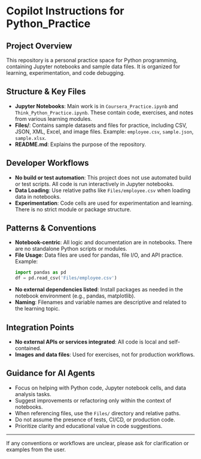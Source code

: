 # Copilot Instructions for Python_Practice

## Project Overview
This repository is a personal practice space for Python programming, containing Jupyter notebooks and sample data files. It is organized for learning, experimentation, and code debugging.

## Structure & Key Files
- **Jupyter Notebooks**: Main work is in `Coursera_Practice.ipynb` and `Think_Python_Practice.ipynb`. These contain code, exercises, and notes from various learning modules.
- **Files/**: Contains sample datasets and files for practice, including CSV, JSON, XML, Excel, and image files. Example: `employee.csv`, `sample.json`, `sample.xlsx`.
- **README.md**: Explains the purpose of the repository.

## Developer Workflows
- **No build or test automation**: This project does not use automated build or test scripts. All code is run interactively in Jupyter notebooks.
- **Data Loading**: Use relative paths like `Files/employee.csv` when loading data in notebooks.
- **Experimentation**: Code cells are used for experimentation and learning. There is no strict module or package structure.

## Patterns & Conventions
- **Notebook-centric**: All logic and documentation are in notebooks. There are no standalone Python scripts or modules.
- **File Usage**: Data files are used for pandas, file I/O, and API practice. Example:
  ```python
  import pandas as pd
  df = pd.read_csv('Files/employee.csv')
  ```
- **No external dependencies listed**: Install packages as needed in the notebook environment (e.g., pandas, matplotlib).
- **Naming**: Filenames and variable names are descriptive and related to the learning topic.

## Integration Points
- **No external APIs or services integrated**: All code is local and self-contained.
- **Images and data files**: Used for exercises, not for production workflows.

## Guidance for AI Agents
- Focus on helping with Python code, Jupyter notebook cells, and data analysis tasks.
- Suggest improvements or refactoring only within the context of notebooks.
- When referencing files, use the `Files/` directory and relative paths.
- Do not assume the presence of tests, CI/CD, or production code.
- Prioritize clarity and educational value in code suggestions.

---
If any conventions or workflows are unclear, please ask for clarification or examples from the user.
